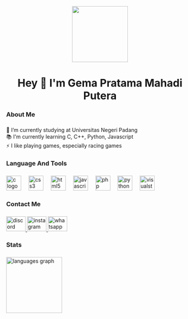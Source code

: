 <div align="center">
  <img height="150" src="https://awsimages.detik.net.id/community/media/visual/2022/07/19/foto-kucing-lucu-banget-1.jpeg?w=600&q=90"/>
</div>

###

<h1 align="center">Hey 👋 I'm Gema Pratama Mahadi Putera</h1>

###

<h3 align="left">About Me</h3>

###

<p align="left">🔭 I’m currently studying at Universitas Negeri Padang<br>📚 I'm currently learning C, C++, Python, Javascript<br>⚡ I like playing games, especially racing games</p>

###

<h3 align="left">Language And Tools</h3>

###

<div align="left">
  <img src="https://cdn.jsdelivr.net/gh/devicons/devicon/icons/c/c-original.svg" height="40" alt="c logo"  />
  <img width="12" />
  <img src="https://cdn.jsdelivr.net/gh/devicons/devicon/icons/css3/css3-original.svg" height="40" alt="css3 logo"  />
  <img width="12" />
  <img src="https://cdn.jsdelivr.net/gh/devicons/devicon/icons/html5/html5-original.svg" height="40" alt="html5 logo"  />
  <img width="12" />
  <img src="https://cdn.jsdelivr.net/gh/devicons/devicon/icons/javascript/javascript-original.svg" height="40" alt="javascript logo"  />
  <img width="12" />
  <img src="https://cdn.jsdelivr.net/gh/devicons/devicon/icons/php/php-original.svg" height="40" alt="php logo"  />
  <img width="12" />
  <img src="https://cdn.jsdelivr.net/gh/devicons/devicon/icons/python/python-original.svg" height="40" alt="python logo"  />
  <img width="12" />
  <img src="https://cdn.jsdelivr.net/gh/devicons/devicon/icons/visualstudio/visualstudio-plain.svg" height="40" alt="visualstudio logo"  />
</div>

###

<h3 align="left">Contact Me</h3>

###

<div align="left">
  <a href="https://discord.gg/pNgTkhQD" target="_blank">
    <img src="https://raw.githubusercontent.com/maurodesouza/profile-readme-generator/master/src/assets/icons/social/discord/default.svg" width="52" height="40" alt="discord logo"  />
  </a>
  <a href="https://www.instagram.com/gema.pratama_/?igsh=M3c3ZXU1YmRldGpr" target="_blank">
    <img src="https://raw.githubusercontent.com/maurodesouza/profile-readme-generator/master/src/assets/icons/social/instagram/default.svg" width="52" height="40" alt="instagram logo"  />
  </a>
  <a href="https://wa.me/628525710145/" target="_blank">
    <img src="https://raw.githubusercontent.com/maurodesouza/profile-readme-generator/master/src/assets/icons/social/whatsapp/default.svg" width="52" height="40" alt="whatsapp logo"  />
  </a>
</div>

###

<h3 align="left">Stats</h3>

###
</div>

###

<div align="left">
  <img src="https://github-readme-stats.vercel.app/api/top-langs?username=gema17&locale=en&hide_title=false&layout=compact&card_width=320&langs_count=5&theme=dracula&hide_border=false&order=2" height="150" alt="languages graph"  />
</div>
